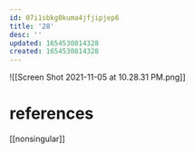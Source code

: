```yaml
---
id: 07i1sbkg0kuma4jfjipjep6
title: '28'
desc: ''
updated: 1654530814328
created: 1654530814328
---
```

![[Screen Shot 2021-11-05 at 10.28.31 PM.png]]
# references
[[nonsingular]]
